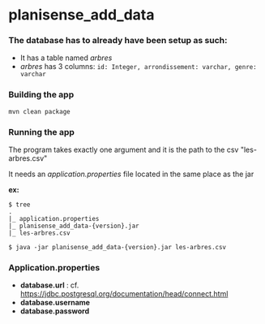 # planisense_add_data

### The database has to already have been setup as such:
* It has a table named *arbres*
* *arbres* has 3 columns:
```id: Integer, arrondissement: varchar, genre: varchar```

### Building the app
```mvn clean package```

### Running the app
The program takes exactly one argument and it is the path to the csv "les-arbres.csv"

It needs an *application.properties* file located in the same place as the jar

**ex:**
```
$ tree
.
|_ application.properties
|_ planisense_add_data-{version}.jar
|_ les-arbres.csv

$ java -jar planisense_add_data-{version}.jar les-arbres.csv
```

### Application.properties
* **database.url** : cf. https://jdbc.postgresql.org/documentation/head/connect.html
* **database.username**
* **database.password**